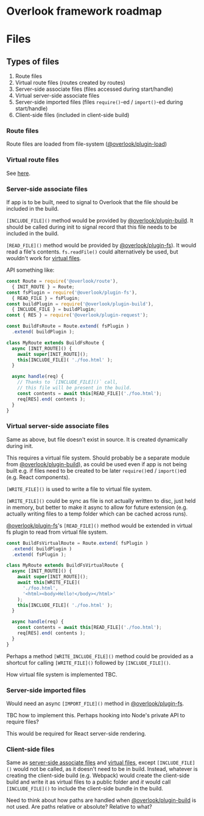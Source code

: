 # Overlook framework roadmap

# Files

## Types of files

1. Route files
2. Virtual route files (routes created by routes)
3. Server-side associate files (files accessed during start/handle)
4. Virtual server-side associate files
5. Server-side imported files (files `require()`-ed / `import()`-ed during start/handle)
6. Client-side files (included in client-side build)

### Route files

Route files are loaded from file-system ([@overlook/plugin-load](https://www.npmjs.com/package/@overlook/plugin-load))

### Virtual route files

See [here](./virtualRoutes.md).

### Server-side associate files

If app is to be built, need to signal to Overlook that the file should be included in the build.

`[INCLUDE_FILE]()` method would be provided by [@overlook/plugin-build](https://www.npmjs.com/package/@overlook/plugin-build). It should be called during init to signal record that this file needs to be included in the build.

`[READ_FILE]()` method would be provided by [@overlook/plugin-fs](https://www.npmjs.com/package/@overlook/plugin-fs)). It would read a file's contents. `fs.readFile()` could alternatively be used, but wouldn't work for [virtual files](#virtual-server-side-associate-files).

API something like:

```js
const Route = require('@overlook/route'),
  { INIT_ROUTE } = Route;
const fsPlugin = require('@overlook/plugin-fs'),
  { READ_FILE } = fsPlugin;
const buildPlugin = require('@overlook/plugin-build'),
  { INCLUDE_FILE } = buildPlugin;
const { RES } = require('@overlook/plugin-request');

const BuildFsRoute = Route.extend( fsPlugin )
  .extend( buildPlugin );

class MyRoute extends BuildFsRoute {
  async [INIT_ROUTE]() {
    await super[INIT_ROUTE]();
    this[INCLUDE_FILE]( './foo.html' );
  }

  async handle(req) {
    // Thanks to `[INCLUDE_FILE]()` call,
    // this file will be present in the build.
    const contents = await this[READ_FILE]('./foo.html');
    req[RES].end( contents );
  }
}
```

### Virtual server-side associate files

Same as above, but file doesn't exist in source. It is created dynamically during init.

This requires a virtual file system. Should probably be a separate module from [@overlook/plugin-build](https://www.npmjs.com/package/@overlook/plugin-build)), as could be used even if app is not being built e.g. if files need to be created to be later `require()`ed / `import()`ed (e.g. React components).

`[WRITE_FILE]()` is used to write a file to virtual file system.

`[WRITE_FILE]()` could be sync as file is not actually written to disc, just held in memory, but better to make it async to allow for future extension (e.g. actually writing files to a temp folder which can be cached across runs).

[@overlook/plugin-fs](https://www.npmjs.com/package/@overlook/plugin-fs)'s `[READ_FILE]()` method would be extended in virtual fs plugin to read from virtual file system.

```js
const BuildFsVirtualRoute = Route.extend( fsPlugin )
  .extend( buildPlugin )
  .extend( fsPlugin );

class MyRoute extends BuildFsVirtualRoute {
  async [INIT_ROUTE]() {
    await super[INIT_ROUTE]();
    await this[WRITE_FILE](
      './foo.html',
      '<html><body>Hello!</body></html>'
    );
    this[INCLUDE_FILE]( './foo.html' );
  }

  async handle(req) {
    const contents = await this[READ_FILE]('./foo.html');
    req[RES].end( contents );
  }
}
```

Perhaps a method `[WRITE_INCLUDE_FILE]()` method could be provided as a shortcut for calling `[WRITE_FILE]()` followed by `[INCLUDE_FILE]()`.

How virtual file system is implemented TBC.

### Server-side imported files

Would need an async `[IMPORT_FILE]()` method in [@overlook/plugin-fs](https://www.npmjs.com/package/@overlook/plugin-fs).

TBC how to implement this. Perhaps hooking into Node's private API to require files?

This would be required for React server-side rendering.

### Client-side files

Same as [server-side associate files](#server-side-associate-files) and [virtual files](#virtual-server-side-associate-files), except `[INCLUDE_FILE]()` would not be called, as it doesn't need to be in build. Instead, whatever is creating the client-side build (e.g. Webpack) would create the client-side build and write it as virtual files to a public folder and *it* would call `[INCLUDE_FILE]()` to include the client-side bundle in the build.

Need to think about how paths are handled when [@overlook/plugin-build](https://www.npmjs.com/package/@overlook/plugin-build) is not used. Are paths relative or absolute? Relative to what?
